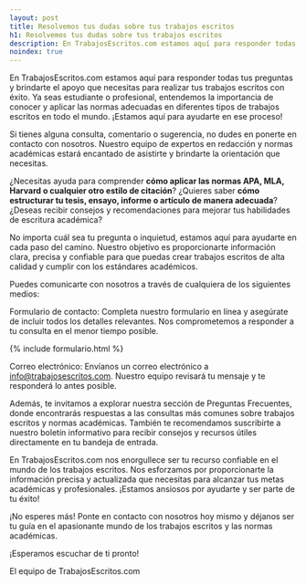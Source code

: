 ```yaml
---
layout: post
title: Resolvemos tus dudas sobre tus trabajos escritos
h1: Resolvemos tus dudas sobre tus trabajos escritos
description: En TrabajosEscritos.com estamos aquí para responder todas tus preguntas y brindarte el apoyo que necesitas para realizar tus trabajos escritos con éxito.
noindex: true
---
```

En TrabajosEscritos.com estamos aquí para responder todas tus preguntas y brindarte el apoyo que necesitas para realizar tus trabajos escritos con éxito. Ya seas estudiante o profesional, entendemos la importancia de conocer y aplicar las normas adecuadas en diferentes tipos de trabajos escritos en todo el mundo. ¡Estamos aquí para ayudarte en ese proceso!

Si tienes alguna consulta, comentario o sugerencia, no dudes en ponerte en contacto con nosotros. Nuestro equipo de expertos en redacción y normas académicas estará encantado de asistirte y brindarte la orientación que necesitas.

¿Necesitas ayuda para comprender **cómo aplicar las normas APA, MLA, Harvard o cualquier otro estilo de citación**? ¿Quieres saber **cómo estructurar tu tesis, ensayo, informe o artículo de manera adecuada**? ¿Deseas recibir consejos y recomendaciones para mejorar tus habilidades de escritura académica?

No importa cuál sea tu pregunta o inquietud, estamos aquí para ayudarte en cada paso del camino. Nuestro objetivo es proporcionarte información clara, precisa y confiable para que puedas crear trabajos escritos de alta calidad y cumplir con los estándares académicos.

Puedes comunicarte con nosotros a través de cualquiera de los siguientes medios:

Formulario de contacto: Completa nuestro formulario en línea y asegúrate de incluir todos los detalles relevantes. Nos comprometemos a responder a tu consulta en el menor tiempo posible.

{% include formulario.html %}

Correo electrónico: Envíanos un correo electrónico a [info@trabajosescritos.com](mailto:digitalizaresfacil@gmail.com). Nuestro equipo revisará tu mensaje y te responderá lo antes posible.

Además, te invitamos a explorar nuestra sección de Preguntas Frecuentes, donde encontrarás respuestas a las consultas más comunes sobre trabajos escritos y normas académicas. También te recomendamos suscribirte a nuestro boletín informativo para recibir consejos y recursos útiles directamente en tu bandeja de entrada.

En TrabajosEscritos.com nos enorgullece ser tu recurso confiable en el mundo de los trabajos escritos. Nos esforzamos por proporcionarte la información precisa y actualizada que necesitas para alcanzar tus metas académicas y profesionales. ¡Estamos ansiosos por ayudarte y ser parte de tu éxito!

¡No esperes más! Ponte en contacto con nosotros hoy mismo y déjanos ser tu guía en el apasionante mundo de los trabajos escritos y las normas académicas.

¡Esperamos escuchar de ti pronto!

El equipo de TrabajosEscritos.com
